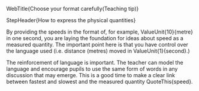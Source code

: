 WebTitle{Choose your format carefully(Teaching tip)}

StepHeader{How to express the physical quantities}

By providing the speeds in the format of, for example, ValueUnit{10}{metre} in one second, you are laying the foundation for ideas about speed as a measured quantity. The important point here is that you have control over the language used (i.e. distance (metres) moved in ValueUnit{1}{second}.)

The reinforcement of language is important. The teacher can model the language and encourage pupils to use the same form of words in any discussion that may emerge. This is a good time to make a clear link between fastest and slowest and the measured quantity QuoteThis{speed}.

